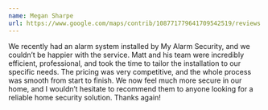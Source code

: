 ```yaml
---
name: Megan Sharpe
url: https://www.google.com/maps/contrib/108771779641709542519/reviews
---
```


We recently had an alarm system installed by My Alarm Security, and we couldn’t be happier with the service. Matt and his team were incredibly efficient, professional, and took the time to tailor the installation to our specific needs. The pricing was very competitive, and the whole process was smooth from start to finish. We now feel much more secure in our home, and I wouldn’t hesitate to recommend them to anyone looking for a reliable home security solution. Thanks again!
